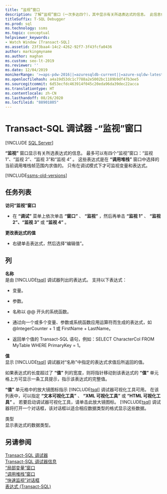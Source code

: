 ```yaml
---
title: “监视”窗口
description: 了解“监视”窗口（一次多达四个），其中显示有关所选表达式的信息。 此信息仅在调试模式下显示。
titleSuffix: T-SQL Debugger
ms.prod: sql
ms.technology: ssms
ms.topic: conceptual
helpviewer_keywords:
- Watch Window [Transact-SQL]
ms.assetid: 23f3baa4-14c2-4262-92f7-3f43fcfa0436
author: markingmyname
ms.author: maghan
ms.custom: seo-lt-2019
ms.reviewer: ''
ms.date: 12/04/2019
monikerRange: '>=aps-pdw-2016||=azuresqldb-current||=azure-sqldw-latest||>=sql-server-2016||=sqlallproducts-allversions||>=sql-server-linux-2017||=azuresqldb-mi-current'
ms.openlocfilehash: a4a19d53dc1c7788a2e5002bc1189b9df47b3ee5
ms.sourcegitcommit: 6d53ecfdc463914f045c20eda96da39dec22acca
ms.translationtype: HT
ms.contentlocale: zh-CN
ms.lasthandoff: 08/26/2020
ms.locfileid: "88901805"
---
```

# <a name="transact-sql-debugger---watch-window"></a>Transact-SQL 调试器 -“监视”窗口

 [!INCLUDE [SQL Server](../../includes/applies-to-version/sqlserver.md)]

**“监视”** 窗口显示有关所选表达式的信息。 最多可以有四个“监视”窗口：“监视 1”、“监视 2”、“监视 3”和“监视 4”  。 这些表达式是在 **“调用堆栈”** 窗口中选择的当前调用堆栈帧范围内求值的。 只有在调试模式下才可监视变量和表达式。  

[!INCLUDE[ssms-old-versions](../../includes/ssms-old-versions.md)]

## <a name="task-list"></a>任务列表

**访问“监视”窗口**  
  
-   在 **“调试”** 菜单上依次单击 **“窗口”** 、 **“监视”** ，然后再单击 **“监视 1”** 、 **“监视 2”、“监视 3”** 或 **“监视 4”** 。  
  
 **更改表达式的值**  
  
-   右键单击表达式，然后选择“编辑值”。  
  
## <a name="columns"></a>列  
 **名称**  
 是由 [!INCLUDE[tsql](../../includes/tsql-md.md)] 调试器列出的表达式。 支持以下表达式：  
  
-   变量。  
  
-   参数。  
  
-   名称以 @@ 开头的系统函数。  
  
-   通过向一个或多个变量、参数或系统函数应用运算符而生成的表达式，如 @IntegerCounter + 1 或 FirstName + LastName。  
  
-   返回单个值的 Transact-SQL 语句，例如：SELECT CharacterCol FROM MyTable WHERE PrimaryKey = 1。  
  
 **值**  
 显示 [!INCLUDE[tsql](../../includes/tsql-md.md)] 调试器对“名称”中指定的表达式求值后所返回的值。  
  
 如果表达式的长度超过了 **“值”** 列的宽度，则将指针移动到该表达式的 **“值”** 单元格上方可显示一条工具提示，指示该表达式的完整值。  
  
 **“值”** 单元格中的放大镜图标指示 [!INCLUDE[tsql](../../includes/tsql-md.md)] 调试器可视化工具可用。 在该列表中，可以指定 **“文本可视化工具”** 、 **“XML 可视化工具”** 或 **“HTML 可视化工具”** 。 若要启动调试器可视化工具，请单击此放大镜图标。 [!INCLUDE[tsql](../../includes/tsql-md.md)] 调试器将打开一个对话框，该对话框以适合相应数据类型的格式显示这些数据。  
  
 类型  
 显示表达式的数据类型。  
  
## <a name="see-also"></a>另请参阅  
 [Transact-SQL 调试器](../../relational-databases/scripting/transact-sql-debugger.md)   
 [Transact-SQL 调试器信息](../../relational-databases/scripting/transact-sql-debugger-information.md)   
 [“局部变量”窗口](../../relational-databases/scripting/transact-sql-debugger-locals-window.md)   
 [“调用堆栈”窗口](../../relational-databases/scripting/transact-sql-debugger-call-stack-window.md)   
 [“快速监视”对话框](../../relational-databases/scripting/transact-sql-debugger-quickwatch-dialog-box.md)   
 [表达式 (Transact-SQL)](../../t-sql/language-elements/expressions-transact-sql.md)  
